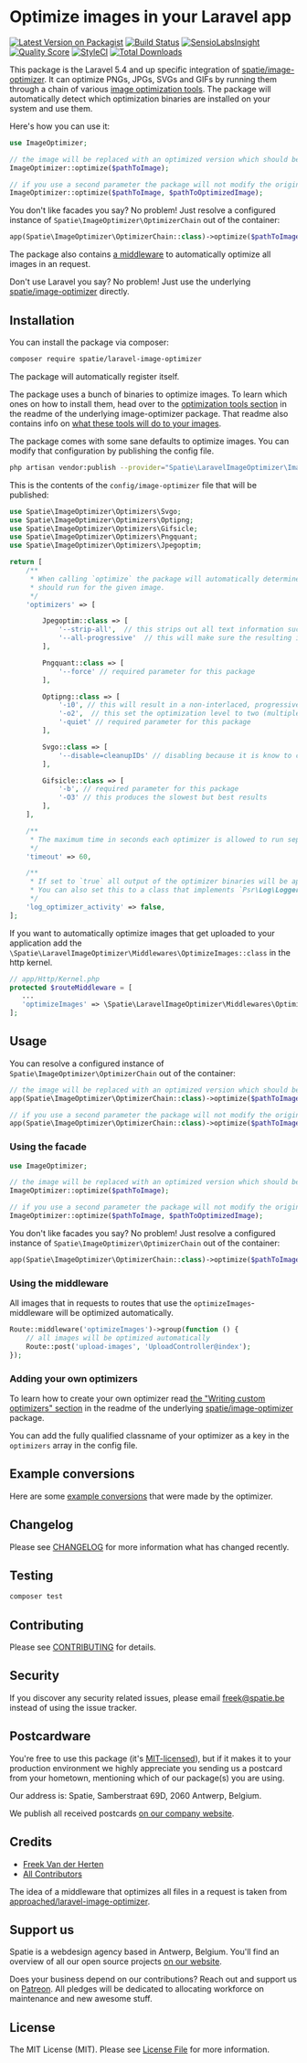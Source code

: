 # Optimize images in your Laravel app

[![Latest Version on Packagist](https://img.shields.io/packagist/v/spatie/laravel-image-optimizer.svg?style=flat-square)](https://packagist.org/packages/spatie/laravel-image-optimizer)
[![Build Status](https://img.shields.io/travis/spatie/laravel-image-optimizer/master.svg?style=flat-square)](https://travis-ci.org/spatie/laravel-image-optimizer)
[![SensioLabsInsight](https://img.shields.io/sensiolabs/i/99e8ebe7-8c77-44e9-b5c3-a4c5f73b2c30.svg?style=flat-square)](https://insight.sensiolabs.com/projects/99e8ebe7-8c77-44e9-b5c3-a4c5f73b2c30)
[![Quality Score](https://img.shields.io/scrutinizer/g/spatie/laravel-image-optimizer.svg?style=flat-square)](https://scrutinizer-ci.com/g/spatie/laravel-image-optimizer)
[![StyleCI](https://styleci.io/repos/96563589/shield?branch=master)](https://styleci.io/repos/96563589)
[![Total Downloads](https://img.shields.io/packagist/dt/spatie/laravel-image-optimizer.svg?style=flat-square)](https://packagist.org/packages/spatie/laravel-image-optimizer)

This package is the Laravel 5.4 and up specific integration of [spatie/image-optimizer](https://github.com/spatie/image-optimizer). It can optimize PNGs, JPGs, SVGs and GIFs by running them through a chain of various [image optimization tools](#optimization-tools). The package will automatically detect which optimization binaries are installed on your system and use them.

Here's how you can use it:

```php
use ImageOptimizer;

// the image will be replaced with an optimized version which should be smaller
ImageOptimizer::optimize($pathToImage);

// if you use a second parameter the package will not modify the original
ImageOptimizer::optimize($pathToImage, $pathToOptimizedImage);
```

You don't like facades you say? No problem! Just resolve a configured instance of `Spatie\ImageOptimizer\OptimizerChain` out of the container:

```php
app(Spatie\ImageOptimizer\OptimizerChain::class)->optimize($pathToImage);
```

The package also contains [a middleware](https://github.com/spatie/laravel-image-optimizer/blob/master/README.md#using-the-middleware) to automatically optimize all images in an request.

Don't use Laravel you say? No problem! Just use the underlying [spatie/image-optimizer](https://github.com/spatie/image-optimizer) directly.

## Installation

You can install the package via composer:

```bash
composer require spatie/laravel-image-optimizer
```

The package will automatically register itself.

The package uses a bunch of binaries to optimize images. To learn which ones on how to install them, head over to the [optimization tools section](https://github.com/spatie/image-optimizer#optimization-tools) in the readme of the underlying image-optimizer package. That readme also contains info on [what these tools will do to your images](https://github.com/spatie/image-optimizer#which-tools-will-do-what).

The package comes with some sane defaults to optimize images. You can modify that configuration by publishing the config file.

```bash
php artisan vendor:publish --provider="Spatie\LaravelImageOptimizer\ImageOptimizerServiceProvider"
```

This is the contents of the `config/image-optimizer` file that will be published:

```php
use Spatie\ImageOptimizer\Optimizers\Svgo;
use Spatie\ImageOptimizer\Optimizers\Optipng;
use Spatie\ImageOptimizer\Optimizers\Gifsicle;
use Spatie\ImageOptimizer\Optimizers\Pngquant;
use Spatie\ImageOptimizer\Optimizers\Jpegoptim;

return [
    /**
     * When calling `optimize` the package will automatically determine which optimizers
     * should run for the given image.
     */
    'optimizers' => [

        Jpegoptim::class => [
            '--strip-all',  // this strips out all text information such as comments and EXIF data
            '--all-progressive'  // this will make sure the resulting image is a progressive one
        ],

        Pngquant::class => [
            '--force' // required parameter for this package
        ],

        Optipng::class => [
            '-i0', // this will result in a non-interlaced, progressive scanned image
            '-o2',  // this set the optimization level to two (multiple IDAT compression trials)
            '-quiet' // required parameter for this package
        ],

        Svgo::class => [
            '--disable=cleanupIDs' // disabling because it is know to cause troubles
        ],

        Gifsicle::class => [
            '-b', // required parameter for this package
            '-O3' // this produces the slowest but best results
        ],
    ],

    /**
     * The maximum time in seconds each optimizer is allowed to run separately.
     */
    'timeout' => 60,

    /**
     * If set to `true` all output of the optimizer binaries will be appended to the default log.
     * You can also set this to a class that implements `Psr\Log\LoggerInterface`.
     */
    'log_optimizer_activity' => false,
];
```

If you want to automatically optimize images that get uploaded to your application add the `\Spatie\LaravelImageOptimizer\Middlewares\OptimizeImages::class` in the http kernel.

```php
// app/Http/Kernel.php
protected $routeMiddleware = [
   ...
   'optimizeImages' => \Spatie\LaravelImageOptimizer\Middlewares\OptimizeImages::class,
];
```

## Usage

You can resolve a configured instance of `Spatie\ImageOptimizer\OptimizerChain` out of the container:

```php
// the image will be replaced with an optimized version which should be smaller
app(Spatie\ImageOptimizer\OptimizerChain::class)->optimize($pathToImage);

// if you use a second parameter the package will not modify the original
app(Spatie\ImageOptimizer\OptimizerChain::class)->optimize($pathToImage, $pathToOptimizedImage);
```

### Using the facade

```php
use ImageOptimizer;

// the image will be replaced with an optimized version which should be smaller
ImageOptimizer::optimize($pathToImage);

// if you use a second parameter the package will not modify the original
ImageOptimizer::optimize($pathToImage, $pathToOptimizedImage);
```

You don't like facades you say? No problem! Just resolve a configured instance of `Spatie\ImageOptimizer\OptimizerChain` out of the container:

```php
app(Spatie\ImageOptimizer\OptimizerChain::class)->optimize($pathToImage);
```

### Using the middleware

All images that in requests to routes that use the `optimizeImages`-middleware will be optimized automatically.

```php
Route::middleware('optimizeImages')->group(function () {
    // all images will be optimized automatically
    Route::post('upload-images', 'UploadController@index');
});
```

### Adding your own optimizers

To learn how to create your own optimizer read [the "Writing custom optimizers" section](https://github.com/spatie/image-optimizer#writing-a-custom-optimizers) in the readme of the underlying [spatie/image-optimizer](https://github.com/spatie/image-optimizer#writing-a-custom-optimizers) package.

You can add the fully qualified classname of your optimizer as a key in the `optimizers` array in the config file.

## Example conversions

Here are some [example conversions](https://github.com/spatie/image-optimizer#example-conversions) that were made by the optimizer.

## Changelog

Please see [CHANGELOG](CHANGELOG.md) for more information what has changed recently.

## Testing

``` bash
composer test
```

## Contributing

Please see [CONTRIBUTING](CONTRIBUTING.md) for details.

## Security

If you discover any security related issues, please email freek@spatie.be instead of using the issue tracker.

## Postcardware

You're free to use this package (it's [MIT-licensed](LICENSE.md)), but if it makes it to your production environment we highly appreciate you sending us a postcard from your hometown, mentioning which of our package(s) you are using.

Our address is: Spatie, Samberstraat 69D, 2060 Antwerp, Belgium.

We publish all received postcards [on our company website](https://spatie.be/en/opensource/postcards).

## Credits

- [Freek Van der Herten](https://github.com/freekmurze)
- [All Contributors](../../contributors)

The idea of a middleware that optimizes all files in a request is taken from [approached/laravel-image-optimizer](https://github.com/approached/laravel-image-optimizer).

## Support us

Spatie is a webdesign agency based in Antwerp, Belgium. You'll find an overview of all our open source projects [on our website](https://spatie.be/opensource).

Does your business depend on our contributions? Reach out and support us on [Patreon](https://www.patreon.com/spatie). 
All pledges will be dedicated to allocating workforce on maintenance and new awesome stuff.

## License

The MIT License (MIT). Please see [License File](LICENSE.md) for more information.
